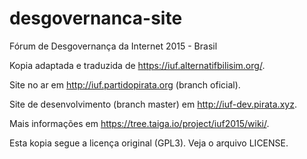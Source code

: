 desgovernanca-site
==================

Fórum de Desgovernança da Internet 2015 - Brasil

Kopia adaptada e traduzida de <https://iuf.alternatifbilisim.org/>.

Site no ar em <http://iuf.partidopirata.org> (branch oficial).

Site de desenvolvimento (branch master) em <http://iuf-dev.pirata.xyz>.

Mais informações em <https://tree.taiga.io/project/iuf2015/wiki/>.

Esta kopia segue a licença original (GPL3). Veja o arquivo LICENSE.
